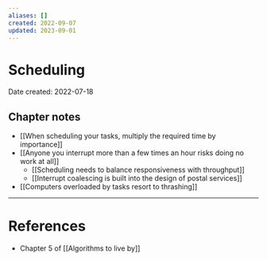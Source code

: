```yaml
---
aliases: []
created: 2022-09-07
updated: 2023-09-01
---
```


# Scheduling
Date created: 2022-07-18


## Chapter notes

- [[When scheduling your tasks, multiply the required time by importance]]
- [[Anyone you interrupt more than a few times an hour risks doing no work at all]]
	- [[Scheduling needs to balance responsiveness with throughput]]
	- [[Interrupt coalescing is built into the design of postal services]]
- [[Computers overloaded by tasks resort to thrashing]]

---
# References
* Chapter 5 of [[Algorithms to live by]]